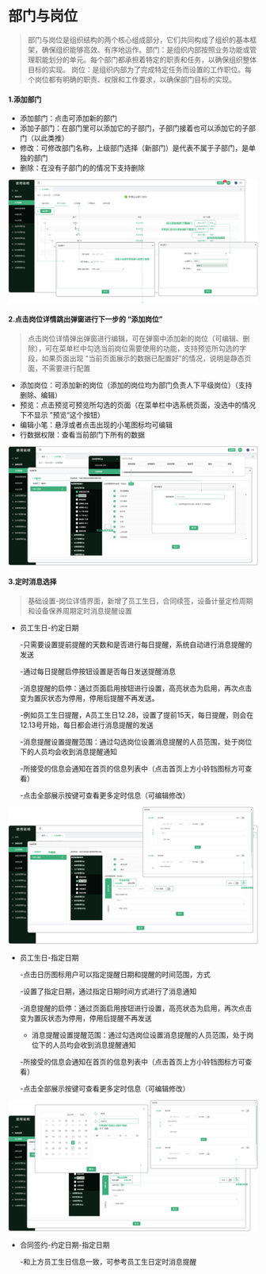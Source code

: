 # 部门与岗位


> 部门与岗位是组织结构的两个核心组成部分，它们共同构成了组织的基本框架，确保组织能够高效、有序地运作。部门：是组织内部按照业务功能或管理职能划分的单元。每个部门都承担着特定的职责和任务，以确保组织整体目标的实现。  岗位：是组织内部为了完成特定任务而设置的工作职位。每个岗位都有明确的职责、权限和工作要求，以确保部门目标的实现。

#### 1.添加部门

* 添加部门：点击可添加新的部门
* 添加子部门：在部门里可以添加它的子部门，子部门接着也可以添加它的子部门（以此类推）
* 修改：可修改部门名称，上级部门选择（新部门）是代表不属于子部门，是单独的部门
* 删除：在没有子部门的的情况下支持删除

![如图所示](../../file/tjbm.png)

#### 2.点击岗位详情跳出弹窗进行下一步的 “添加岗位”
> 点击岗位详情弹出弹窗进行编辑，可在弹窗中添加新的岗位（可编辑、删除），可在菜单栏中勾选当前岗位需要使用的功能，支持预览所勾选的字段，如果页面出现 "当前页面展示的数据已配置好"的情况，说明是静态页面，不需要进行配置

* 添加岗位：可添加新的岗位（添加的岗位均为部门负责人下平级岗位）（支持删除、编辑）
* 预览：点击预览可预览所勾选的页面（在菜单栏中选系统页面，没选中的情况下不显示 ”预览“这个按钮）
* 编辑小笔：悬浮或者点击出现的小笔图标均可编辑
* 行数据权限：查看当前部门下所有的数据

![如图所示](../../file/gwxq.png)

#### 3.定时消息选择
> 基础设置-岗位详情界面，新增了员工生日，合同续签，设备计量定检周期和设备保养周期定时消息提醒设置

* 员工生日-约定日期

  -只需要设置提前提醒的天数和是否进行每日提醒，系统自动进行消息提醒的发送

  -通过每日提醒启停按钮设置是否每日发送提醒消息

  -消息提醒的启停：通过页面启用按钮进行设置，高亮状态为启用，再次点击变为置灰状态为停用，停用后提醒不再发送。

  -例如员工生日提醒，A员工生日12.28，设置了提前15天，每日提醒，则会在12.13号开始，每日都会进行消息提醒的发送

  -消息提醒设置提醒范围：通过勾选岗位设置消息提醒的人员范围，处于岗位下的人员均会收到消息提醒通知

  -所接受的信息会通知在首页的信息列表中（点击首页上方小铃铛图标方可查看）

  -点击全部展示按键可查看更多定时信息（可编辑修改）

![如图所示](../../file/gwsz-dsrw1.png )

* 员工生日-指定日期

  -点击日历图标用户可以指定提醒日期和提醒的时间范围，方式

  -设置了指定日期，通过指定日期时间方式进行了消息通知

  -消息提醒的启停：通过页面启用按钮进行设置，高亮状态为启用，再次点击变为置灰状态为停用，停用后提醒不再发送

  - 消息提醒设置提醒范围：通过勾选岗位设置消息提醒的人员范围，处于岗位下的人员均会收到消息提醒通知

  -所接受的信息会通知在首页的信息列表中（点击首页上方小铃铛图标方可查看）

  -点击全部展示按键可查看更多定时信息（可编辑修改）

![如图所示](../../file/gwsz-dsrw2.png )


* 合同签约-约定日期-指定日期

   -和上方员工生日信息一致，可参考员工生日定时消息提醒


